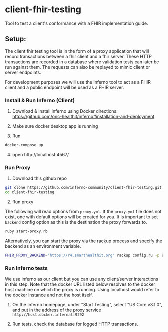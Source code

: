 # client-fhir-testing
Tool to test a client's conformance with a FHIR implementation guide.


## Setup:
The client fhir testing tool is in the form of a proxy application that 
will record transactions between a fhir client and a fhir server.  These 
HTTP transactions are recorded in a database where validation tests 
can later be run against them. The requests 
can also be replayed to mimic client or server endpoints.  <br />

For development purposes we will use the Inferno tool to act as a FHIR 
client and a public endpoint will be used as a FHIR server.

### Install & Run Inferno (Client)
1.  Download & install inferno using Docker directions: <br />
https://github.com/onc-healthit/inferno#installation-and-deployment

2.  Make sure docker desktop app is running

3.  Run 
```sh
docker-compose up
```

4.  open http://localhost:4567/


### Run Proxy
1.  Download this github repo
```sh
git clone https://github.com/inferno-community/client-fhir-testing.git
cd client-fhir-testing
```
2.  Run proxy

The following will read options from `proxy.yml`.  If the `proxy.yml` file does 
not exist, 
one with default options will be created for you.  It is important to set `backend` 
config option as this is the destination the proxy forwards to.
```sh
ruby start-proxy.rb
```

Alternatively, you can start the proxy via the rackup process and specify the 
backend as an environment variable.

```sh
FHIR_PROXY_BACKEND="https://r4.smarthealthit.org" rackup config.ru -p 9292 -o 0.0.0.0
```

### Run Inferno tests
We use inferno as our client but you can use any client/server interactions 
in this step. Note that the docker URL listed below resolves to the docker 
host machine on which the proxy is running.  Using localhost would refer 
to the docker instance and not the host itself.  <br />

1.  On the Inferno homepage, under "Start Testing", select "US Core v3.1.0", 
and put in the address of the proxy service `http://host.docker.internal:9292`

2.  Run tests, check the database for logged HTTP transactions.
